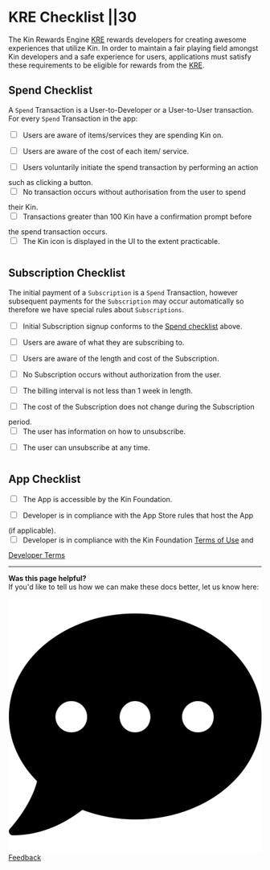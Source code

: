 # KRE Checklist ||30

The Kin Rewards Engine [KRE](/essentials/kin-rewards-engine/) rewards developers for creating awesome experiences that utilize Kin. In order to maintain a fair playing field amongst Kin developers and a safe experience for users, applications must satisfy these requirements to be eligible for rewards from the [KRE](/essentials/kin-rewards-engine/).

## Spend Checklist

A `Spend` Transaction is a User-to-Developer or a User-to-User transaction. For every `Spend` Transaction in the app:

<div>
  <input style="margin-right: 0.5rem; margin-bottom: 1rem;" type="checkbox" id="accessible" name="accessible" value="accessible">
  <label for="accessible">Users are aware of items/services they are spending Kin on.</label></br>
  <input style="margin-right: 0.5rem; margin-bottom: 1rem;" type="checkbox" id="compliant" name="compliant" value="compliant">
  <label for="compliant">Users are aware of the cost of each item/ service.</label></br>
  <input style="margin-right: 0.5rem; margin-bottom: 1rem;" type="checkbox" id="terms" name="terms" value="terms">
  <label for="terms">Users voluntarily initiate the spend transaction by performing an action such as clicking a button.</label></br>
  <input style="margin-right: 0.5rem; margin-bottom: 1rem;" type="checkbox" id="accessible" name="accessible" value="accessible">
  <label for="accessible">No transaction occurs without authorisation from the user to spend their Kin.</label></br>
  <input style="margin-right: 0.5rem; margin-bottom: 1rem;" type="checkbox" id="compliant" name="compliant" value="compliant">
  <label for="compliant">Transactions greater than 100 Kin have a confirmation prompt before the spend transaction occurs.</label></br>
  <input style="margin-right: 0.5rem; margin-bottom: 1rem;" type="checkbox" id="terms" name="terms" value="terms">
  <label for="terms">The Kin icon is displayed in the UI to the extent practicable.</label></br>
</div>

## Subscription Checklist

The initial payment of a `Subscription` is a `Spend` Transaction, however subsequent payments for the `Subscription` may occur automatically so therefore we have special rules about `Subscriptions`.

<div>
  <input style="margin-right: 0.5rem; margin-bottom: 1rem;" type="checkbox" id="accessible" name="accessible" value="accessible">
  <label for="accessible">Initial Subscription signup conforms to the <a href="/essentials/kre-checklist/#spend-checklist">Spend checklist</a> above.</label></br>
  <input style="margin-right: 0.5rem; margin-bottom: 1rem;" type="checkbox" id="compliant" name="compliant" value="compliant">
  <label for="compliant">Users are aware of what they are subscribing to.</label></br>
  <input style="margin-right: 0.5rem; margin-bottom: 1rem;" type="checkbox" id="terms" name="terms" value="terms">
  <label for="terms">Users are aware of the length and cost of the Subscription.</label></br>
  <input style="margin-right: 0.5rem; margin-bottom: 1rem;" type="checkbox" id="accessible" name="accessible" value="accessible">
  <label for="accessible">No Subscription occurs without authorization from the user.</label></br>
  <input style="margin-right: 0.5rem; margin-bottom: 1rem;" type="checkbox" id="compliant" name="compliant" value="compliant">
  <label for="compliant">The billing interval is not less than 1 week in length.</label></br>
  <input style="margin-right: 0.5rem; margin-bottom: 1rem;" type="checkbox" id="terms" name="terms" value="terms">
  <label for="terms">The cost of the Subscription does not change during the Subscription period.</label></br>
  <input style="margin-right: 0.5rem; margin-bottom: 1rem;" type="checkbox" id="compliant" name="compliant" value="compliant">
  <label for="compliant">The user has information on how to unsubscribe.</label></br>
  <input style="margin-right: 0.5rem; margin-bottom: 1rem;" type="checkbox" id="terms" name="terms" value="terms">
  <label for="terms">The user can unsubscribe at any time.</label>
</div>

## App Checklist

<div>
  <input style="margin-right: 0.5rem; margin-bottom: 1rem;" type="checkbox" id="accessible" name="accessible" value="accessible">
  <label for="accessible">The App is accessible by the Kin Foundation.</label></br>
  <input style="margin-right: 0.5rem; margin-bottom: 1rem;" type="checkbox" id="compliant" name="compliant" value="compliant">
  <label for="compliant">Developer is in compliance with the App Store rules that host the App (if applicable).</label></br>
  <input style="margin-right: 0.5rem; margin-bottom: 1rem;" type="checkbox" id="terms" name="terms" value="terms">
  <label for="terms">Developer is in compliance with the Kin Foundation <a href="https://kin.org/terms-and-conditions/">Terms of Use</a> and <a href="https://kin.org/kin-developer-terms/">Developer Terms</a></label>
</div>

***
**Was this page helpful?**<br/>
If you'd like to tell us how we can make these docs better, let us know here:

<div class='contacts-index'>
  <a href='https://forms.gle/qhjcDJR59v8RJsaY7' target='_blank'><div class='contact'>
    <img class='contact-icon' alt='Developer' src='../images/comment-dots-solid.svg'>
    <span class='contact-text'>Feedback</span>
  </div></a>
</div>
